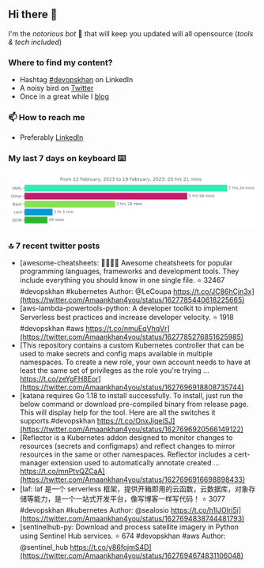 <!--- [![Hits](https://hits.seeyoufarm.com/api/count/incr/badge.svg?url=https%3A%2F%2Fgithub.com%2Fakhan4u%2Fhit-counter&count_bg=%2379C83D&title_bg=%23555555&icon=&icon_color=%23E7E7E7&title=visits&edge_flat=false)](https://hits.seeyoufarm.com) --->

## Hi there 👋

I'm the _notorious bot_ 🤣 that will keep you updated will all opensource (_tools & tech included_) 

### Where to find my content?

* Hashtag [#devopskhan](https://www.linkedin.com/feed/hashtag/devopskhan) on LinkedIn
* A noisy bird on [Twitter](https://twitter.com/Amaankhan4you)
* Once in a great while I [blog](https://linuxparrot.netlify.app) 


### 📫 **How to reach me**

* Preferably [LinkedIn](https://www.linkedin.com/in/amaan-khan-linux-ninja)

### My last 7 days on keyboard ⌨️

<img src="https://github.com/akhan4u/akhan4u/blob/main/images/stat.svg" alt="Amaan's Wakatime Activity!"/>

### 🔝 7 recent twitter posts
<!-- DEVDOJO:START -->
- [awesome-cheatsheets: 👩‍💻👨‍💻 Awesome cheatsheets for popular programming languages, frameworks and development tools. They include everything you should know in one single file.
⭐️ 32467
#devopskhan #kubernetes
Author: @LeCoupa
https://t.co/JC86hCjn3x](https://twitter.com/Amaankhan4you/status/1627785440618225665)
- [aws-lambda-powertools-python: A developer toolkit to implement Serverless best practices and increase developer velocity.
⭐️ 1918
#devopskhan #aws
https://t.co/nmuEqVhqVr](https://twitter.com/Amaankhan4you/status/1627785276851625985)
- [This repository contains a custom Kubernetes controller that can be used to make secrets and config maps available in multiple namespaces. To create a new role, your own account needs to have at least the same set of privileges as the role you&#39;re trying … https://t.co/zeYgFH8Eor](https://twitter.com/Amaankhan4you/status/1627696918808735744)
- [katana requires Go 1.18 to install successfully. To install, just run the below command or download pre-compiled binary from release page. This will display help for the tool. Here are all the switches it supports.#devopskhan https://t.co/OnxJjqeiSJ](https://twitter.com/Amaankhan4you/status/1627696920566149122)
- [Reflector is a Kubernetes addon designed to monitor changes to resources &lpar;secrets and configmaps&rpar; and reflect changes to mirror resources in the same or other namespaces. Reflector includes a cert-manager extension used to automatically annotate created … https://t.co/mnPtvQZCaA](https://twitter.com/Amaankhan4you/status/1627696916698898433)
- [laf: laf 是一个 serverless 框架，提供开箱即用的云函数，云数据库，对象存储等能力，是一个一站式开发平台，像写博客一样写代码！
⭐️ 3077
#devopskhan #kubernetes
Author: @sealosio
https://t.co/h1lJOlri5i](https://twitter.com/Amaankhan4you/status/1627694838744481793)
- [sentinelhub-py: Download and process satellite imagery in Python using Sentinel Hub services.
⭐️ 674
#devopskhan #aws
Author: @sentinel_hub
https://t.co/y86fojmS4D](https://twitter.com/Amaankhan4you/status/1627694674831106048)
<!-- DEVDOJO:END -->

<!-- ![Amaan's GitHub stats](https://github-readme-stats.vercel.app/api?username=akhan4u&count_private=true&show_icons=true&hide=contribs) -->
